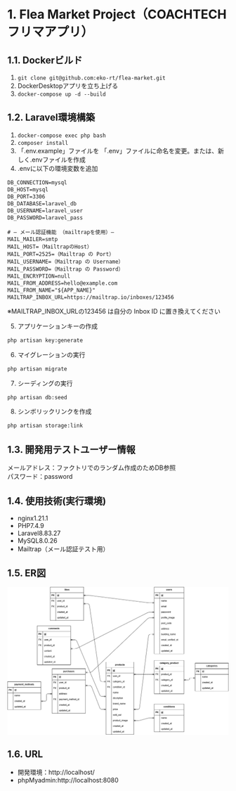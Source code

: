 # 1. Flea Market Project（COACHTECHフリマアプリ）

## 1.1. Dockerビルド

1. `git clone git@github.com:eko-rt/flea-market.git`  
2. DockerDesktopアプリを立ち上げる  
3. `docker-compose up -d --build`  

## 1.2. Laravel環境構築  

1. `docker-compose exec php bash`  
2. `composer install`  
3. 「.env.example」ファイルを 「.env」ファイルに命名を変更。または、新しく.envファイルを作成  
4. .envに以下の環境変数を追加  

```dotenv
DB_CONNECTION=mysql  
DB_HOST=mysql  
DB_PORT=3306  
DB_DATABASE=laravel_db  
DB_USERNAME=laravel_user  
DB_PASSWORD=laravel_pass  

# — メール認証機能 （mailtrapを使用）—
MAIL_MAILER=smtp  
MAIL_HOST=（MailtrapのHost）  
MAIL_PORT=2525=（Mailtrap の Port）
MAIL_USERNAME=（Mailtrap の Username）  
MAIL_PASSWORD=（Mailtrap の Password）  
MAIL_ENCRYPTION=null  
MAIL_FROM_ADDRESS=hello@example.com  
MAIL_FROM_NAME="${APP_NAME}"  
MAILTRAP_INBOX_URL=https://mailtrap.io/inboxes/123456  
```  

※MAILTRAP_INBOX_URLの123456 は自分の Inbox ID に置き換えてください


5. アプリケーションキーの作成  

``` bash
php artisan key:generate  
```


6. マイグレーションの実行  

``` bash
php artisan migrate
```


7. シーディングの実行  

``` bash
php artisan db:seed  
```

8. シンボリックリンクを作成  

``` bash
php artisan storage:link  
```

## 1.3. 開発用テストユーザー情報

メールアドレス：ファクトリでのランダム作成のためDB参照  
パスワード：password


## 1.4. 使用技術(実行環境)  

- nginx1.21.1  
- PHP7.4.9  
- Laravel8.83.27  
- MySQL8.0.26  
- Mailtrap（メール認証テスト用）

## 1.5. ER図  

![ER図](https://github.com/eko-rt/flea-market/blob/main/src/public/images/er_diagram.drawio.png)

## 1.6. URL  

- 開発環境：http://localhost/  
- phpMyadmin:http://localhost:8080